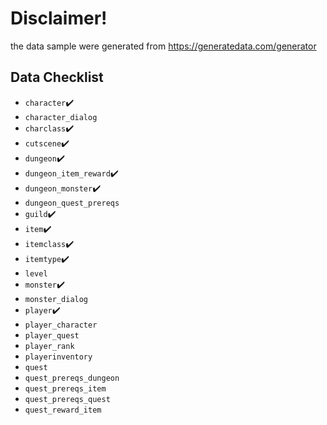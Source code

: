 # Disclaimer!
the data sample were generated from https://generatedata.com/generator

## Data Checklist
- `character`✔️
- `character_dialog`
- `charclass`✔️
- `cutscene`✔️
- `dungeon`✔️
- `dungeon_item_reward`✔️
- `dungeon_monster`✔️
- `dungeon_quest_prereqs`
- `guild`✔️
- `item`✔️
- `itemclass`✔️
- `itemtype`✔️
- `level`
- `monster`✔️
- `monster_dialog`
- `player`✔️
- `player_character`
- `player_quest`
- `player_rank`
- `playerinventory`
- `quest`
- `quest_prereqs_dungeon`
- `quest_prereqs_item`
- `quest_prereqs_quest`
- `quest_reward_item`
